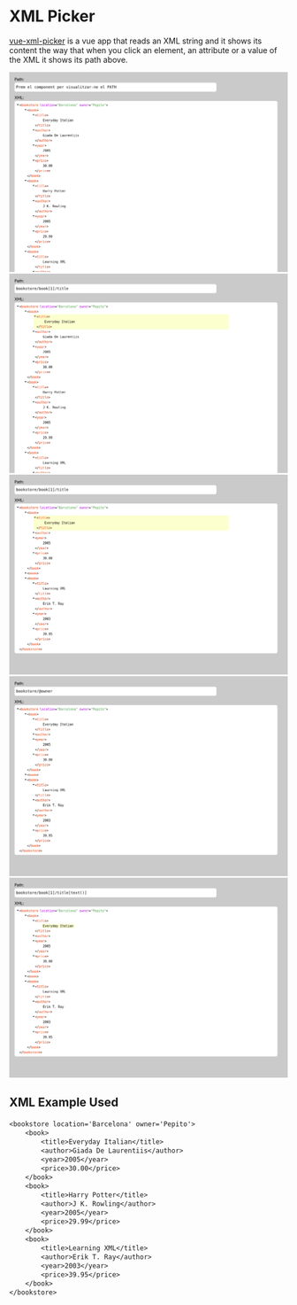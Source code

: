 # XML Picker

[vue-xml-picker](https://prambla.github.io/vue-xml-picker/) is a vue app that reads an XML string and it shows its content the way that when you click an element, an attribute or a value of the XML it shows its path above.

![Init](/pictures/1.png)
![Selected-element](/pictures/2-selected-element.png)
![Folded-nodes](/pictures/3-folded-nodes.png)
![Selected-attribute](/pictures/4-selected-attributes.png)
![Selected-text](/pictures/5-selected-text.png)


## XML Example Used
```
<bookstore location='Barcelona' owner='Pepito'>
    <book>
        <title>Everyday Italian</title>
        <author>Giada De Laurentiis</author>
        <year>2005</year>
        <price>30.00</price>
    </book>
    <book>
        <title>Harry Potter</title>
        <author>J K. Rowling</author>
        <year>2005</year>
        <price>29.99</price>
    </book>
    <book>
        <title>Learning XML</title>
        <author>Erik T. Ray</author>
        <year>2003</year>
        <price>39.95</price>
    </book>
</bookstore>
```

